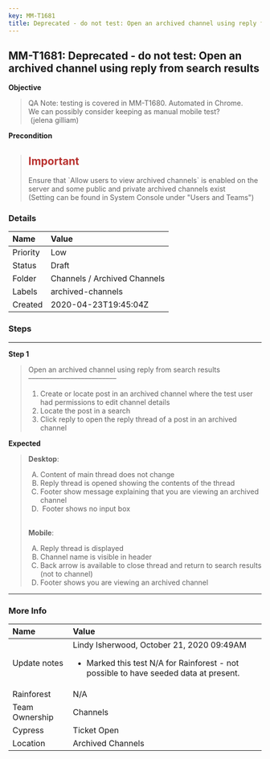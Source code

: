 ```yaml
---
key: MM-T1681
title: Deprecated - do not test: Open an archived channel using reply from search results
---
```


## MM-T1681: Deprecated - do not test: Open an archived channel using reply from search results

**Objective**

> <article>QA Note: testing is covered in MM-T1680. Automated in Chrome.<br>We can possibly consider keeping as manual mobile test?<br>&nbsp;(jelena gilliam)</article>

**Precondition**

> <article><h1><span style="color: rgb(184, 49, 47);">Important</span></h1>Ensure that `Allow users to view archived channels` is enabled on the server and some public and private archived channels exist<br>(Setting can be found in System Console under "Users and Teams")</article>

### Details

| Name     | Value                        |
| :------- | :--------------------------- |
| Priority | Low                          |
| Status   | Draft                        |
| Folder   | Channels / Archived Channels |
| Labels   | archived-channels            |
| Created  | 2020-04-23T19:45:04Z         |

### Steps

<hr/>

**Step 1**

> <article>Open an archived channel using reply from search results<br>–––––––––––––––––––––––––<ol><li>Create or locate post in an archived channel where the test user had permissions to edit channel details</li><li>Locate the post in a search</li><li>Click reply to open the reply thread of a post in an archived channel</li></ol></article>

**Expected**

> <article><strong>Desktop</strong>:<ol style="list-style-type: upper-alpha;"><li>Content of main thread does not change</li><li>Reply thread is opened showing the contents of the thread</li><li>Footer show message explaining that you are viewing an archived channel</li><li>&nbsp;Footer shows no input box</li></ol><br><strong>Mobile</strong>:<ol style="list-style-type: upper-alpha;"><li>Reply thread is displayed</li><li> Channel name is visible in header</li><li>Back arrow is available to close thread and return to search results (not to channel)</li><li>Footer shows you are viewing an archived channel</li></ol></article>

<hr/>

### More Info

| Name           | Value                                                                                                                                         |
| :------------- | :-------------------------------------------------------------------------------------------------------------------------------------------- |
| Update notes   | Lindy Isherwood, October 21, 2020 09:49AM<ul><li>Marked this test N/A for Rainforest - not possible to have seeded data at present.</li></ul> |
| Rainforest     | N/A                                                                                                                                           |
| Team Ownership | Channels                                                                                                                                      |
| Cypress        | Ticket Open                                                                                                                                   |
| Location       | Archived Channels                                                                                                                             |
